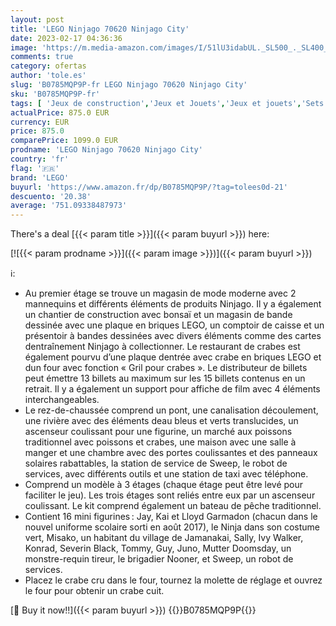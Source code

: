 ```yaml
---
layout: post
title: 'LEGO Ninjago 70620 Ninjago City'
date: 2023-02-17 04:36:36
image: 'https://m.media-amazon.com/images/I/51lU3idabUL._SL500_._SL400_.jpg'
comments: true
category: ofertas
author: 'tole.es'
slug: 'B0785MQP9P-fr LEGO Ninjago 70620 Ninjago City'
sku: 'B0785MQP9P-fr'
tags: [ 'Jeux de construction','Jeux et Jouets','Jeux et jouets','Sets de jeux de construction','lego','🇫🇷', ]
actualPrice: 875.0 EUR
currency: EUR
price: 875.0
comparePrice: 1099.0 EUR
prodname: 'LEGO Ninjago 70620 Ninjago City'
country: 'fr'
flag: '🇫🇷'
brand: 'LEGO'
buyurl: 'https://www.amazon.fr/dp/B0785MQP9P/?tag=tolees0d-21'
descuento: '20.38'
average: '751.09338487973'
---
```


There's a deal [{{< param title >}}]({{< param buyurl >}})  here:

[![{{< param prodname >}}]({{< param image >}})]({{< param buyurl >}})

ℹ️:

- Au premier étage se trouve un magasin de mode moderne avec 2 mannequins et différents éléments de produits Ninjago. Il y a également un chantier de construction avec bonsaï et un magasin de bande dessinée avec une plaque en briques LEGO, un comptoir de caisse et un présentoir à bandes dessinées avec divers éléments comme des cartes dentraînement Ninjago à collectionner. Le restaurant de crabes est également pourvu d’une plaque dentrée avec crabe en briques LEGO et dun four avec fonction « Gril pour crabes ». Le distributeur de billets peut émettre 13 billets au maximum sur les 15 billets contenus en un retrait. Il y a également un support pour affiche de film avec 4 éléments interchangeables.
- Le rez-de-chaussée comprend un pont, une canalisation découlement, une rivière avec des éléments deau bleus et verts translucides, un ascenseur coulissant pour une figurine, un marché aux poissons traditionnel avec poissons et crabes, une maison avec une salle à manger et une chambre avec des portes coulissantes et des panneaux solaires rabattables, la station de service de Sweep, le robot de services, avec différents outils et une station de taxi avec téléphone.
- Comprend un modèle à 3 étages (chaque étage peut être levé pour faciliter le jeu). Les trois étages sont reliés entre eux par un ascenseur coulissant. Le kit comprend également un bateau de pêche traditionnel.
- Contient 16 mini figurines : Jay, Kai et Lloyd Garmadon (chacun dans le nouvel uniforme scolaire sorti en août 2017), le Ninja dans son costume vert, Misako, un habitant du village de Jamanakai, Sally, Ivy Walker, Konrad, Severin Black, Tommy, Guy, Juno, Mutter Doomsday, un monstre-requin tireur, le brigadier Nooner, et Sweep, un robot de services.
- Placez le crabe cru dans le four, tournez la molette de réglage et ouvrez le four pour obtenir un crabe cuit.

[🛒 Buy it now!!]({{< param buyurl >}})
{{<world>}}B0785MQP9P{{</world>}}
